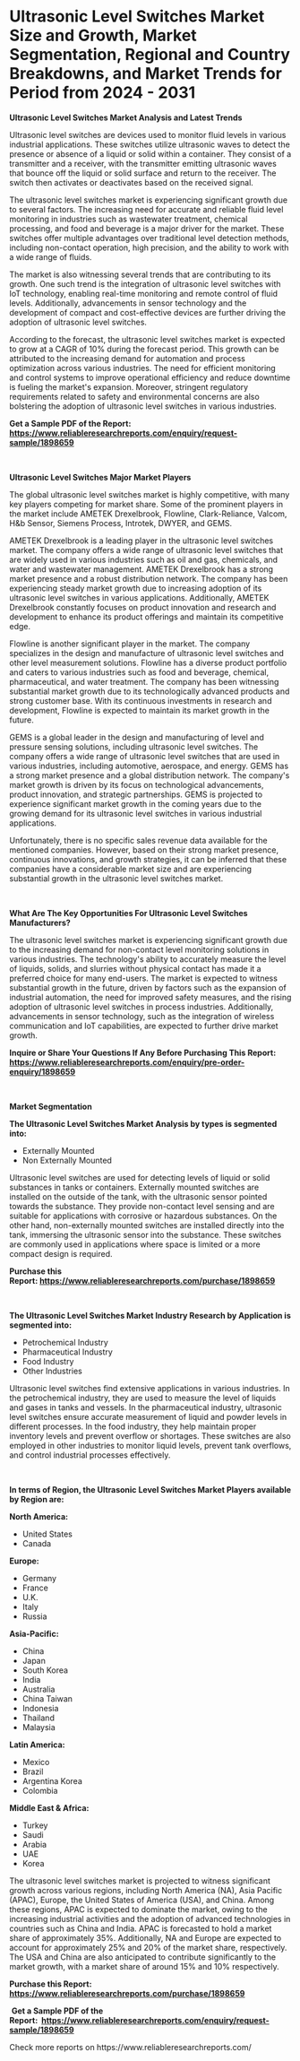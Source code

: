 <p><h1>Ultrasonic Level Switches Market Size and Growth, Market Segmentation, Regional and Country Breakdowns, and Market Trends for Period from 2024 -  2031</h1></p><p><strong>Ultrasonic Level Switches Market Analysis and Latest Trends</strong></p>
<p><p>Ultrasonic level switches are devices used to monitor fluid levels in various industrial applications. These switches utilize ultrasonic waves to detect the presence or absence of a liquid or solid within a container. They consist of a transmitter and a receiver, with the transmitter emitting ultrasonic waves that bounce off the liquid or solid surface and return to the receiver. The switch then activates or deactivates based on the received signal.</p><p>The ultrasonic level switches market is experiencing significant growth due to several factors. The increasing need for accurate and reliable fluid level monitoring in industries such as wastewater treatment, chemical processing, and food and beverage is a major driver for the market. These switches offer multiple advantages over traditional level detection methods, including non-contact operation, high precision, and the ability to work with a wide range of fluids.</p><p>The market is also witnessing several trends that are contributing to its growth. One such trend is the integration of ultrasonic level switches with IoT technology, enabling real-time monitoring and remote control of fluid levels. Additionally, advancements in sensor technology and the development of compact and cost-effective devices are further driving the adoption of ultrasonic level switches.</p><p>According to the forecast, the ultrasonic level switches market is expected to grow at a CAGR of 10% during the forecast period. This growth can be attributed to the increasing demand for automation and process optimization across various industries. The need for efficient monitoring and control systems to improve operational efficiency and reduce downtime is fueling the market's expansion. Moreover, stringent regulatory requirements related to safety and environmental concerns are also bolstering the adoption of ultrasonic level switches in various industries.</p></p>
<p><strong>Get a Sample PDF of the Report:&nbsp; <a href="https://www.reliableresearchreports.com/enquiry/request-sample/1898659">https://www.reliableresearchreports.com/enquiry/request-sample/1898659</a></strong></p>
<p>&nbsp;</p>
<p><strong>Ultrasonic Level Switches Major Market Players</strong></p>
<p><p>The global ultrasonic level switches market is highly competitive, with many key players competing for market share. Some of the prominent players in the market include AMETEK Drexelbrook, Flowline, Clark-Reliance, Valcom, H&b Sensor, Siemens Process, Introtek, DWYER, and GEMS.</p><p>AMETEK Drexelbrook is a leading player in the ultrasonic level switches market. The company offers a wide range of ultrasonic level switches that are widely used in various industries such as oil and gas, chemicals, and water and wastewater management. AMETEK Drexelbrook has a strong market presence and a robust distribution network. The company has been experiencing steady market growth due to increasing adoption of its ultrasonic level switches in various applications. Additionally, AMETEK Drexelbrook constantly focuses on product innovation and research and development to enhance its product offerings and maintain its competitive edge.</p><p>Flowline is another significant player in the market. The company specializes in the design and manufacture of ultrasonic level switches and other level measurement solutions. Flowline has a diverse product portfolio and caters to various industries such as food and beverage, chemical, pharmaceutical, and water treatment. The company has been witnessing substantial market growth due to its technologically advanced products and strong customer base. With its continuous investments in research and development, Flowline is expected to maintain its market growth in the future.</p><p>GEMS is a global leader in the design and manufacturing of level and pressure sensing solutions, including ultrasonic level switches. The company offers a wide range of ultrasonic level switches that are used in various industries, including automotive, aerospace, and energy. GEMS has a strong market presence and a global distribution network. The company's market growth is driven by its focus on technological advancements, product innovation, and strategic partnerships. GEMS is projected to experience significant market growth in the coming years due to the growing demand for its ultrasonic level switches in various industrial applications.</p><p>Unfortunately, there is no specific sales revenue data available for the mentioned companies. However, based on their strong market presence, continuous innovations, and growth strategies, it can be inferred that these companies have a considerable market size and are experiencing substantial growth in the ultrasonic level switches market.</p></p>
<p>&nbsp;</p>
<p><strong>What Are The Key Opportunities For Ultrasonic Level Switches Manufacturers?</strong></p>
<p><p>The ultrasonic level switches market is experiencing significant growth due to the increasing demand for non-contact level monitoring solutions in various industries. The technology's ability to accurately measure the level of liquids, solids, and slurries without physical contact has made it a preferred choice for many end-users. The market is expected to witness substantial growth in the future, driven by factors such as the expansion of industrial automation, the need for improved safety measures, and the rising adoption of ultrasonic level switches in process industries. Additionally, advancements in sensor technology, such as the integration of wireless communication and IoT capabilities, are expected to further drive market growth.</p></p>
<p><strong>Inquire or Share Your Questions If Any Before Purchasing This Report: <a href="https://www.reliableresearchreports.com/enquiry/pre-order-enquiry/1898659">https://www.reliableresearchreports.com/enquiry/pre-order-enquiry/1898659</a></strong></p>
<p>&nbsp;</p>
<p><strong>Market Segmentation</strong></p>
<p><strong>The Ultrasonic Level Switches Market Analysis by types is segmented into:</strong></p>
<p><ul><li>Externally Mounted</li><li>Non Externally Mounted</li></ul></p>
<p><p>Ultrasonic level switches are used for detecting levels of liquid or solid substances in tanks or containers. Externally mounted switches are installed on the outside of the tank, with the ultrasonic sensor pointed towards the substance. They provide non-contact level sensing and are suitable for applications with corrosive or hazardous substances. On the other hand, non-externally mounted switches are installed directly into the tank, immersing the ultrasonic sensor into the substance. These switches are commonly used in applications where space is limited or a more compact design is required.</p></p>
<p><strong>Purchase this Report:&nbsp;<a href="https://www.reliableresearchreports.com/purchase/1898659">https://www.reliableresearchreports.com/purchase/1898659</a></strong></p>
<p>&nbsp;</p>
<p><strong>The Ultrasonic Level Switches Market Industry Research by Application is segmented into:</strong></p>
<p><ul><li>Petrochemical Industry</li><li>Pharmaceutical Industry</li><li>Food Industry</li><li>Other Industries</li></ul></p>
<p><p>Ultrasonic level switches find extensive applications in various industries. In the petrochemical industry, they are used to measure the level of liquids and gases in tanks and vessels. In the pharmaceutical industry, ultrasonic level switches ensure accurate measurement of liquid and powder levels in different processes. In the food industry, they help maintain proper inventory levels and prevent overflow or shortages. These switches are also employed in other industries to monitor liquid levels, prevent tank overflows, and control industrial processes effectively.</p></p>
<p>&nbsp;</p>
<p><strong>In terms of Region, the Ultrasonic Level Switches Market Players available by Region are:</strong></p>
<p>
    <p> <strong> North America: </strong>
        <ul>
            <li>United States</li>
            <li>Canada</li>
        </ul>
        </p> 
    <p> <strong> Europe: </strong>
        <ul>
            <li>Germany</li>
            <li>France</li>
            <li>U.K.</li>
            <li>Italy</li>
            <li>Russia</li>
        </ul>
        </p> 
    <p> <strong> Asia-Pacific: </strong>
        <ul>
            <li>China</li>
            <li>Japan</li>
            <li>South Korea</li>
            <li>India</li>
            <li>Australia</li>
            <li>China Taiwan</li>
            <li>Indonesia</li>
            <li>Thailand</li>
            <li>Malaysia</li>
        </ul>
        </p> 
    <p> <strong> Latin America: </strong>
        <ul>
            <li>Mexico</li>
            <li>Brazil</li>
            <li>Argentina Korea</li>
            <li>Colombia</li>
        </ul>
        </p> 
    <p> <strong> Middle East & Africa: </strong>
        <ul>
            <li>Turkey</li>
            <li>Saudi</li>
            <li>Arabia</li>
            <li>UAE</li>
            <li>Korea</li>
        </ul>
    </p>
    </p>
<p><p>The ultrasonic level switches market is projected to witness significant growth across various regions, including North America (NA), Asia Pacific (APAC), Europe, the United States of America (USA), and China. Among these regions, APAC is expected to dominate the market, owing to the increasing industrial activities and the adoption of advanced technologies in countries such as China and India. APAC is forecasted to hold a market share of approximately 35%. Additionally, NA and Europe are expected to account for approximately 25% and 20% of the market share, respectively. The USA and China are also anticipated to contribute significantly to the market growth, with a market share of around 15% and 10% respectively.</p></p>
<p><strong>Purchase this Report: <a href="https://www.reliableresearchreports.com/purchase/1898659">https://www.reliableresearchreports.com/purchase/1898659</a></strong></p>
<p>&nbsp;<strong>Get a Sample PDF of the Report:&nbsp;&nbsp;<a href="https://www.reliableresearchreports.com/enquiry/request-sample/1898659">https://www.reliableresearchreports.com/enquiry/request-sample/1898659</a></strong></p>
<p><strong></strong></p>
<p>Check more reports on https://www.reliableresearchreports.com/</p>